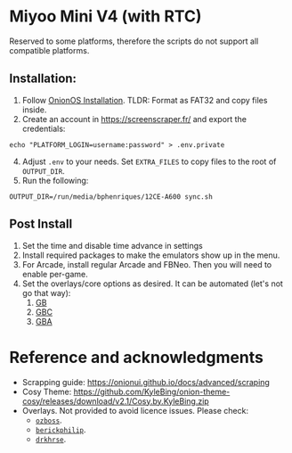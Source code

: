 # Miyoo Mini V4 (with RTC)

Reserved to some platforms, therefore the scripts do not support all compatible platforms.

## Installation:
1. Follow [OnionOS Installation](https://onionui.github.io/docs/installation). TLDR: Format as FAT32 and copy files inside.
2. Create an account in https://screenscraper.fr/ and export the credentials:

```shell
echo "PLATFORM_LOGIN=username:password" > .env.private
```

4. Adjust `.env` to your needs. Set `EXTRA_FILES` to copy files to the root of `OUTPUT_DIR`.
5. Run the following:
```shell
OUTPUT_DIR=/run/media/bphenriques/12CE-A600 sync.sh
```

## Post Install

1. Set the time and disable time advance in settings
2. Install required packages to make the emulators show up in the menu.
3. For Arcade, install regular Arcade and FBNeo. Then you will need to enable per-game.
4. Set the overlays/core options as desired. It can be automated (let's not go that way):
   1. [GB](./GB.md)
   2. [GBC](./GBC.md)
   3. [GBA](./GBA.md)

# Reference and acknowledgments

- Scrapping guide: https://onionui.github.io/docs/advanced/scraping
- Cosy Theme: https://github.com/KyleBing/onion-theme-cosy/releases/download/v2.1/Cosy.by.KyleBing.zip
- Overlays. Not provided to avoid licence issues. Please check:
    - [`ozboss`](https://www.reddit.com/r/MiyooMini/comments/1gcp8oe/miyoo_mini_v4_overlays/).
    - [`berickphilip`](https://github.com/berickphilip/GBA_MiyooV4_Overlay/tree/main).
    - [`drkhrse`](https://github.com/drkhrse/drkhrse_miyoo_bezels).
